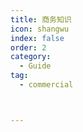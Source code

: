 ```yaml
---
title: 商务知识
icon: shangwu
index: false
order: 2
category:
  - Guide
tag:
  - commercial



---
```


<Catalog />

